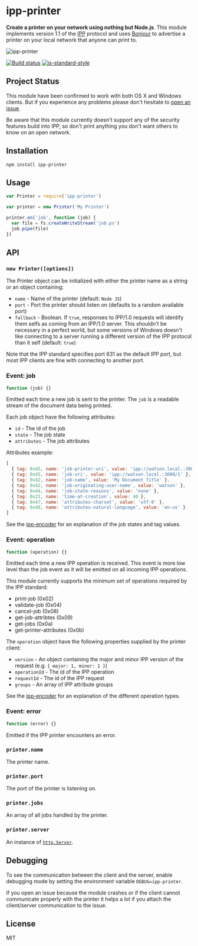 # ipp-printer

**Create a printer on your network using nothing but Node.js**. This
module implements version 1.1 of the
[IPP](https://en.wikipedia.org/wiki/Internet_Printing_Protocol) protocol
and uses [Bonjour](https://github.com/watson/bonjour) to advertise a
printer on your local network that anyone can print to.

![ipp-printer](https://raw.githubusercontent.com/watson/ipp-printer/master/ipp-printer.gif)

[![Build status](https://travis-ci.org/watson/ipp-printer.svg?branch=master)](https://travis-ci.org/watson/ipp-printer)
[![js-standard-style](https://img.shields.io/badge/code%20style-standard-brightgreen.svg?style=flat)](https://github.com/feross/standard)

## Project Status

This module have been confirmed to work with both OS X and Windows
clients. But if you experience any problems please don't hesitate to
[open an issue](https://github.com/watson/ipp-printer/issues).

Be aware that this module currently doesn't support any of the security
features build into IPP, so don't print anything you don't want others
to know on an open network.

## Installation

```
npm install ipp-printer
```

## Usage

```js
var Printer = require('ipp-printer')

var printer = new Printer('My Printer')

printer.on('job', function (job) {
  var file = fs.createWriteStream('job.ps')
  job.pipe(file)
})
```

## API

### `new Printer([options])`

The Printer object can be initialized with either the printer name as a
string or an object containing:

- `name` - Name of the printer (default: `Node JS`)
- `port` - Port the printer should listen on (defaults to a random
  available port)
- `fallback` - Boolean. If `true`, responses to IPP/1.0 requests will
  identify them selfs as coming from an IPP/1.0 server. This shouldn't
  be necessary in a perfect world, but some versions of Windows doesn't
  like connecting to a server running a different version of the IPP
  protocol than it self (default: `true`)

Note that the IPP standard specifies port 631 as the default IPP port,
but most IPP clients are fine with connecting to another port.

### Event: job

```js
function (job) {}
```

Emitted each time a new job is sent to the printer. The `job` is a
readable stream of the document data being printed.

Each job object have the following attributes:

- `id` - The id of the job
- `state` - The job state
- `attributes` - The job attributes

Attributes example:

```js
[
  { tag: 0x45, name: 'job-printer-uri', value: 'ipp://watson.local.:3000/' },
  { tag: 0x45, name: 'job-uri', value: 'ipp://watson.local.:3000/1' },
  { tag: 0x42, name: 'job-name', value: 'My Document Title' },
  { tag: 0x42, name: 'job-originating-user-name', value: 'watson' },
  { tag: 0x44, name: 'job-state-reasons', value: 'none' },
  { tag: 0x21, name: 'time-at-creation', value: 40 },
  { tag: 0x47, name: 'attributes-charset', value: 'utf-8' },
  { tag: 0x48, name: 'attributes-natural-language', value: 'en-us' }
]
```

See the [ipp-encoder](https://github.com/watson/ipp-encoder) for an
explanation of the job states and tag values.

### Event: operation

```js
function (operation) {}
```

Emitted each time a new IPP operation is received. This event is more
low level than the job event as it will be emitted on all incoming IPP
operations.

This module currently supports the minimum set of operations required by
the IPP standard:

- print-job (0x02)
- validate-job (0x04)
- cancel-job (0x08)
- get-job-attribtes (0x09)
- get-jobs (0x0a)
- get-printer-attributes (0x0b)

The `operation` object have the following properties supplied by the
printer client:

- `version` - An object containing the major and minor IPP version of
  the request (e.g. `{ major: 1, minor: 1 }`)
- `operationId` - The id of the IPP operation
- `requestId` - The id of the IPP request
- `groups` - An array of IPP attribute groups

See the [ipp-encoder](https://github.com/watson/ipp-encoder) for an
explanation of the different operation types.

### Event: error

```js
function (error) {}
```

Emitted if the IPP printer encounters an error.

### `printer.name`

The printer name.

### `printer.port`

The port of the printer is listening on.

### `printer.jobs`

An array of all jobs handled by the printer.

### `printer.server`

An instance of [`http.Server`](https://nodejs.org/api/http.html#http_class_http_server).

## Debugging

To see the communication between the client and the server, enable
debugging mode by setting the environment variable `DEBUG=ipp-printer`.

If you open an issue because the module crashes or if the client cannot
communicate properly with the printer it helps a lot if you attach the
client/server communication to the issue.

## License

MIT
